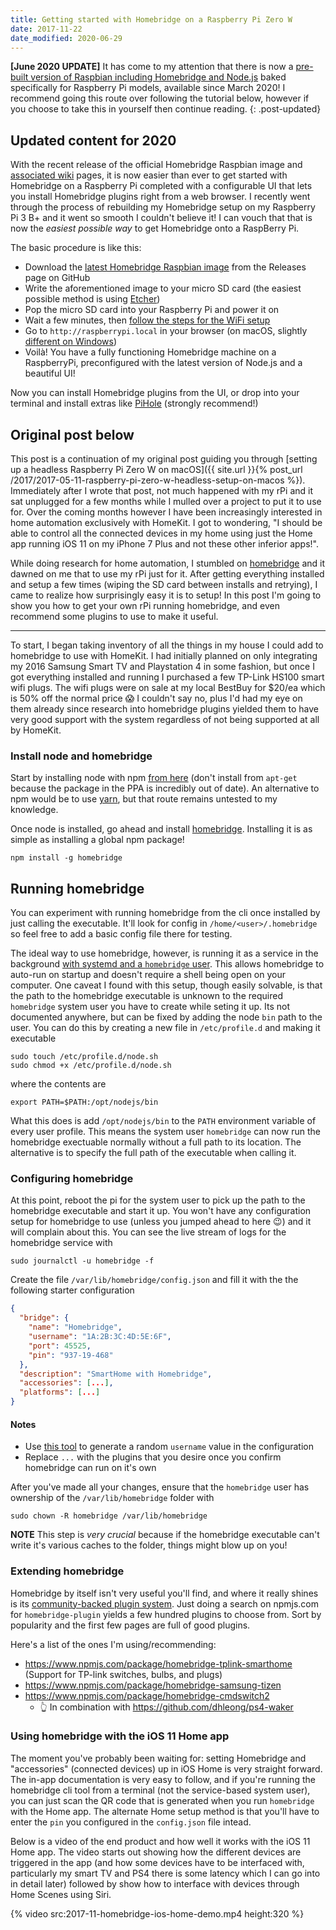 ```yaml
---
title: Getting started with Homebridge on a Raspberry Pi Zero W
date: 2017-11-22
date_modified: 2020-06-29
---
```


**[June 2020 UPDATE]** It has come to my attention that there is now a [pre-built version of Raspbian including Homebridge and Node.js](https://github.com/homebridge/homebridge-raspbian-image) baked specifically for Raspberry Pi models, available since March 2020! I recommend going this route over following the tutorial below, however if you choose to take this in yourself then continue reading.
{: .post-updated}

<!-- break -->

## Updated content for 2020

With the recent release of the official Homebridge Raspbian image and [associated wiki](https://github.com/homebridge/homebridge-raspbian-image/wiki) pages, it is now easier than ever to get started with Homebridge on a Raspberry Pi completed with a configurable UI that lets you install Homebridge plugins right from a web browser. I recently went through the process of rebuilding my Homebridge setup on my Raspberry Pi 3 B+ and it went so smooth I couldn't believe it! I can vouch that that is now the _easiest possible way_ to get Homebridge onto a RaspBerry Pi.

The basic procedure is like this:

- Download the [latest Homebridge Raspbian image](https://github.com/homebridge/homebridge-raspbian-image/releases/latest) from the Releases page on GitHub
- Write the aforementioned image to your micro SD card (the easiest possible method is using [Etcher](https://www.balena.io/etcher/))
- Pop the micro SD card into your Raspberry Pi and power it on
- Wait a few minutes, then [follow the steps for the WiFi setup](https://github.com/homebridge/homebridge-raspbian-image#wifi-setup)
- Go to `http://raspberrypi.local` in your browser (on macOS, slightly [different on Windows](https://github.com/homebridge/homebridge-raspbian-image/wiki/Getting-Started#step-4-manage-homebridge))
- Voilà! You have a fully functioning Homebridge machine on a RaspberryPi, preconfigured with the latest version of Node.js and a beautiful UI!

Now you can install Homebridge plugins from the UI, or drop into your terminal and install extras like [PiHole](https://pi-hole.net) (strongly recommend!)

## Original post below

This post is a continuation of my original post guiding you through [setting up a headless Raspberry Pi Zero W on macOS]({{ site.url }}{% post_url /2017/2017-05-11-raspberry-pi-zero-w-headless-setup-on-macos %}). Immediately after I wrote that post, not much happened with my rPi and it sat unplugged for a few months while I mulled over a project to put it to use for. Over the coming months however I have been increasingly interested in home automation exclusively with HomeKit. I got to wondering, "I should be able to control all the connected devices in my home using just the Home app running iOS 11 on my iPhone 7 Plus and not these other inferior apps!".

While doing research for home automation, I stumbled on [homebridge](https://github.com/nfarina/homebridge) and it dawned on me that to use my rPi just for it. After getting everything installed and setup a few times (wiping the SD card between installs and retrying), I came to realize how surprisingly easy it is to setup! In this post I'm going to show you how to get your own rPi running homebridge, and even recommend some plugins to use to make it useful.

---

To start, I began taking inventory of all the things in my house I could add to homebridge to use with HomeKit. I had initially planned on only integrating my 2016 Samsung Smart TV and Playstation 4 in some fashion, but once I got everything installed and running I purchased a few TP-Link HS100 smart wifi plugs. The wifi plugs were on sale at my local BestBuy for \$20/ea which is 50% off the normal price 😱 I couldn't say no, plus I'd had my eye on them already since research into homebridge plugins yielded them to have very good support with the system regardless of not being supported at all by HomeKit.

### Install node and homebridge

Start by installing node with npm [from here](https://github.com/sdesalas/node-pi-zero#v890) (don't install from `apt-get` because the package in the PPA is incredibly out of date). An alternative to npm would be to use [yarn](https://yarnpkg.com/en/), but that route remains untested to my knowledge.

Once node is installed, go ahead and install [homebridge](https://github.com/nfarina/homebridge). Installing it is as simple as installing a global npm package!

```shell
npm install -g homebridge
```

## Running homebridge

You can experiment with running homebridge from the cli once installed by just calling the executable. It'll look for config in `/home/<user>/.homebridge` so feel free to add a basic config file there for testing.

The ideal way to use homebridge, however, is running it as a service in the background [with systemd and a `homebridge` user](https://gist.github.com/johannrichard/0ad0de1feb6adb9eb61a/). This allows homebridge to auto-run on startup and doesn't require a shell being open on your computer. One caveat I found with this setup, though easily solvable, is that the path to the homebridge executable is unknown to the required `homebridge` system user you have to create while seting it up. Its not documented anywhere, but can be fixed by adding the node `bin` path to the user. You can do this by creating a new file in `/etc/profile.d` and making it executable

```shell
sudo touch /etc/profile.d/node.sh
sudo chmod +x /etc/profile.d/node.sh
```

where the contents are

```shell
export PATH=$PATH:/opt/nodejs/bin
```

What this does is add `/opt/nodejs/bin` to the `PATH` environment variable of every user profile. This means the system user `homebridge` can now run the homebridge exectuable normally without a full path to its location. The alternative is to specify the full path of the executable when calling it.

### Configuring homebridge

At this point, reboot the pi for the system user to pick up the path to the homebridge executable and start it up. You won't have any configuration setup for homebridge to use (unless you jumped ahead to here 😉) and it will complain about this. You can see the live stream of logs for the homebridge service with

```shell
sudo journalctl -u homebridge -f
```

Create the file `/var/lib/homebridge/config.json` and fill it with the the following starter configuration

```json
{
  "bridge": {
    "name": "Homebridge",
    "username": "1A:2B:3C:4D:5E:6F",
    "port": 45525,
    "pin": "937-19-468"
  },
  "description": "SmartHome with Homebridge",
  "accessories": [...],
  "platforms": [...]
}
```

#### Notes

- Use [this tool](https://www.miniwebtool.com/mac-address-generator/) to generate a random `username` value in the configuration
- Replace `...` with the plugins that you desire once you confirm homebridge can run on it's own

After you've made all your changes, ensure that the `homebridge` user has ownership of the `/var/lib/homebridge` folder with

```shell
sudo chown -R homebridge /var/lib/homebridge
```

**NOTE** This step is _very crucial_ because if the homebridge executable can't write it's various caches to the folder, things might blow up on you!

### Extending homebridge

Homebridge by itself isn't very useful you'll find, and where it really shines is its [community-backed plugin system](https://www.npmjs.com/search?q=homebridge-plugin&page=1&ranking=popularity). Just doing a search on npmjs.com for `homebridge-plugin` yields a few hundred plugins to choose from. Sort by popularity and the first few pages are full of good plugins.

Here's a list of the ones I'm using/recommending:

- <https://www.npmjs.com/package/homebridge-tplink-smarthome> (Support for TP-link switches, bulbs, and plugs)
- <https://www.npmjs.com/package/homebridge-samsung-tizen>
- <https://www.npmjs.com/package/homebridge-cmdswitch2>
  - 👆 In combination with <https://github.com/dhleong/ps4-waker>

### Using homebridge with the iOS 11 Home app

The moment you've probably been waiting for: setting Homebridge and "accessories" (connected devices) up in iOS Home is very straight forward. The in-app documentation is very easy to follow, and if you're running the homebridge cli tool from a terminal (not the service-based system user), you can just scan the QR code that is generated when you run `homebridge` with the Home app. The alternate Home setup method is that you'll have to enter the `pin` you configured in the `config.json` file intead.

Below is a video of the end product and how well it works with the iOS 11 Home app. The video starts out showing how the different devices are triggered in the app (and how some devices have to be interfaced with, particularly my smart TV and PS4 there is some latency which I can go into in detail later) followed by show how to interface with devices through Home Scenes using Siri.

{% video src:2017-11-homebridge-ios-home-demo.mp4 height:320 %}
